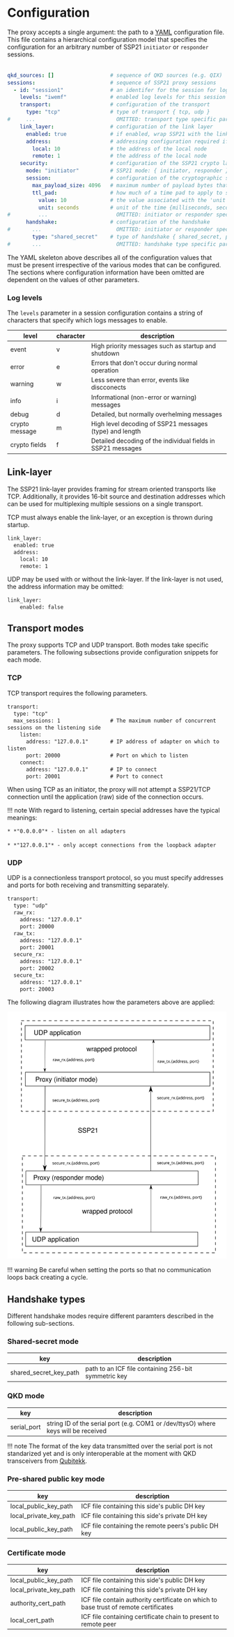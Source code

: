 # Configuration

The proxy accepts a single argument: the path to a [YAML](https://yaml.org/) configuration file. This file contains a hierarchical
configuration model that specifies the configuration for an arbitrary number of SSP21 `initiator` or `responder` sessions.

``` yaml

qkd_sources: []                  # sequence of QKD sources (e.g. QIX)
sessions:                        # sequence of SSP21 proxy sessions
  - id: "session1"               # an identifer for the session for logging purposes
    levels: "iwemf"              # enabled log levels for this session
    transport:                   # configuration of the transport
      type: "tcp"                # type of transport { tcp, udp }
#     ...                          OMITTED: transport type specific parameters omitted
    link_layer:                  # configuration of the link layer
      enabled: true              # if enabled, wrap SSP21 with the link-layer
      address:                   # addressing configuration required if 'enabled' == true
        local: 10                # the address of the local node
        remote: 1                # the address of the local node
    security:                    # configuration of the SSP21 crypto layer
      mode: "initiator"	         # SSP21 mode: { initiator, responder }
      session:                   # configuration of the cryptographic session
        max_payload_size: 4096   # maximum number of payload bytes that can be sent or received
        ttl_pad:                 # how much of a time pad to apply to session messages
          value: 10              # the value associated with the 'unit'
          unit: seconds          # unit of the time {milliseconds, seconds, minutes, hours}
#         ...                      OMITTED: initiator or responder specific session parameters
      handshake:                 # configuration of the handshake
#       ...                        OMITTED: initiator or responder specific handshake parameters
        type: "shared_secret"    # type of handshake { shared_secret, preshared_public_key, qkd }
#       ...                        OMITTED: handshake type specific parameters
```

The YAML skeleton above describes all of the configuration values that must be present irrespective of the various modes that can be configured.
The sections where configuration information have been omitted are dependent on the values of other parameters.

### Log levels

The `levels` parameter in a session configuration contains a string of characters that specify which logs messages to enable.

| level           | character | description                                                                                  |
|-----------------|-----------|----------------------------------------------------------------------------------------------|
| event           | v         | High priority messages such as startup and shutdown                                          |
| error           | e         | Errors that don't occur during normal operation                                              |
| warning         | w         | Less severe than error, events like discconects                                              |
| info            | i         | Informational (non-error or warning) messages                                                |
| debug           | d         | Detailed, but normally overhelming messages                                                  |
| crypto message  | m         | High level decoding of SSP21 messages (type) and length                                      |
| crypto fields   | f         | Detailed decoding of the individual fields in SSP21 messages                                 |

## Link-layer

The SSP21 link-layer provides framing for stream oriented transports like TCP. Additionally, it provides 16-bit source and destination
addresses which can be used for multiplexing multiple sessions on a single transport.

TCP must always enable the link-layer, or an exception is thrown during startup.

```
link_layer:
  enabled: true
  address:
    local: 10
    remote: 1
```

UDP may be used with or without the link-layer. If the link-layer is not used, the address information may be omitted:

```
link_layer:
    enabled: false
```

## Transport modes

The proxy supports TCP and UDP transport. Both modes take specific parameters. The following subsections provide configuration
snippets for each mode.

### TCP

TCP transport requires the following parameters.

```
transport:
  type: "tcp"
  max_sessions: 1                # The maximum number of concurrent sessions on the listening side
    listen:           
      address: "127.0.0.1"       # IP address of adapter on which to listen
      port: 20000                # Port on which to listen
    connect:
      address: "127.0.0.1"       # IP to connect
      port: 20001                # Port to connect
```

When using TCP as an initiator, the proxy will not attempt a SSP21/TCP connection until the application (raw) side
of the connection occurs.

!!! note
    With regard to listening, certain special addresses have the typical meanings:

	* *"0.0.0.0"* - listen on all adapters

	* *"127.0.0.1"* - only accept connections from the loopback adapter

### UDP

UDP is a connectionless transport protocol, so you must specify addresses and ports
for both receiving and transmitting separately.

```
transport:
  type: "udp"      
  raw_rx:
    address: "127.0.0.1"
    port: 20000
  raw_tx:
    address: "127.0.0.1"
    port: 20001
  secure_rx:
    address: "127.0.0.1"
    port: 20002
  secure_tx:
    address: "127.0.0.1"
    port: 20003
```

The following diagram illustrates how the parameters above are applied:

![UDP proxy](../img/udp.svg)

!!! warning
    Be careful when setting the ports so that no communication loops back creating a cycle.

## Handshake types

Different handshake modes require different paramters described in the following sub-sections.

### Shared-secret mode

| key                      | description                                                                  | 
|--------------------------|------------------------------------------------------------------------------|
| shared_secret_key_path   | path to an ICF file containing 256-bit symmetric key                         |

### QKD mode

| key                      | description                                                                         | 
|--------------------------|-------------------------------------------------------------------------------------|
| serial_port              | string ID of the serial port (e.g. COM1 or /dev/ttysO) where keys will be received  |

!!! note 
    The format of the key data transmitted over the serial port is not standarized yet and is only interoperable at the moment with QKD transceivers from 
	[Qubitekk](http://qubitekk.com/).

### Pre-shared public key mode

| key                      | description                                                              | 
|--------------------------|--------------------------------------------------------------------------|
| local_public_key_path    | ICF file containing this side's public DH key                            |
| local_private_key_path   | ICF file containing this side's private DH key                           |
| local_public_key_path    | ICF file containing the remote peers's public DH key                     |

### Certificate mode

| key                      | description                                                                          | 
|--------------------------|--------------------------------------------------------------------------------------|
| local_public_key_path    | ICF file containing this side's public DH key                                        |
| local_private_key_path   | ICF file containing this side's private DH key                                       |
| authority_cert_path      | ICF file contain authority certificate on which to base trust of remote certificates |
| local_cert_path          | ICF file containing certificate chain to present to remote peer                      |
